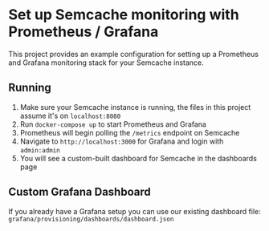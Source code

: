 # Set up Semcache monitoring with Prometheus / Grafana

This project provides an example configuration for setting up a Prometheus and Grafana monitoring stack for your Semcache instance.

## Running

1. Make sure your Semcache instance is running, the files in this project assume it's on `localhost:8080`
2. Run `docker-compose up` to start Prometheus and Grafana
3. Prometheus will begin polling the `/metrics` endpoint on Semcache
4. Navigate to `http://localhost:3000` for Grafana and login with `admin:admin`
5. You will see a custom-built dashboard for Semcache in the dashboards page

## Custom Grafana Dashboard

If you already have a Grafana setup you can use our existing dashboard file: `grafana/provisioning/dashboards/dashboard.json` 
